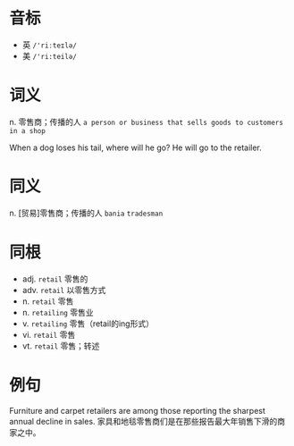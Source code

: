 # 音标

- 英 `/'riːteɪlə/`
- 美 `/'ri:teilə/`

# 词义

n. 零售商；传播的人
`a person or business that sells goods to customers in a shop`



When a dog loses his tail, where will he go? He will go to the retailer.

# 同义

n. [贸易]零售商；传播的人
`bania` `tradesman`

# 同根

- adj. `retail` 零售的
- adv. `retail` 以零售方式
- n. `retail` 零售
- n. `retailing` 零售业
- v. `retailing` 零售（retail的ing形式）
- vi. `retail` 零售
- vt. `retail` 零售；转述

# 例句

Furniture and carpet retailers are among those reporting the sharpest annual decline in sales.
家具和地毯零售商们是在那些报告最大年销售下滑的商家之中。


